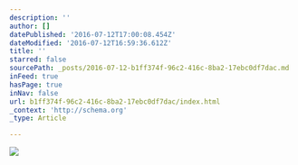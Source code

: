 ```yaml
---
description: ''
author: []
datePublished: '2016-07-12T17:00:08.454Z'
dateModified: '2016-07-12T16:59:36.612Z'
title: ''
starred: false
sourcePath: _posts/2016-07-12-b1ff374f-96c2-416c-8ba2-17ebc0df7dac.md
inFeed: true
hasPage: true
inNav: false
url: b1ff374f-96c2-416c-8ba2-17ebc0df7dac/index.html
_context: 'http://schema.org'
_type: Article

---
```

![](https://the-grid-user-content.s3-us-west-2.amazonaws.com/f58134e8-90ac-492f-9c9f-d83098191556.jpg)